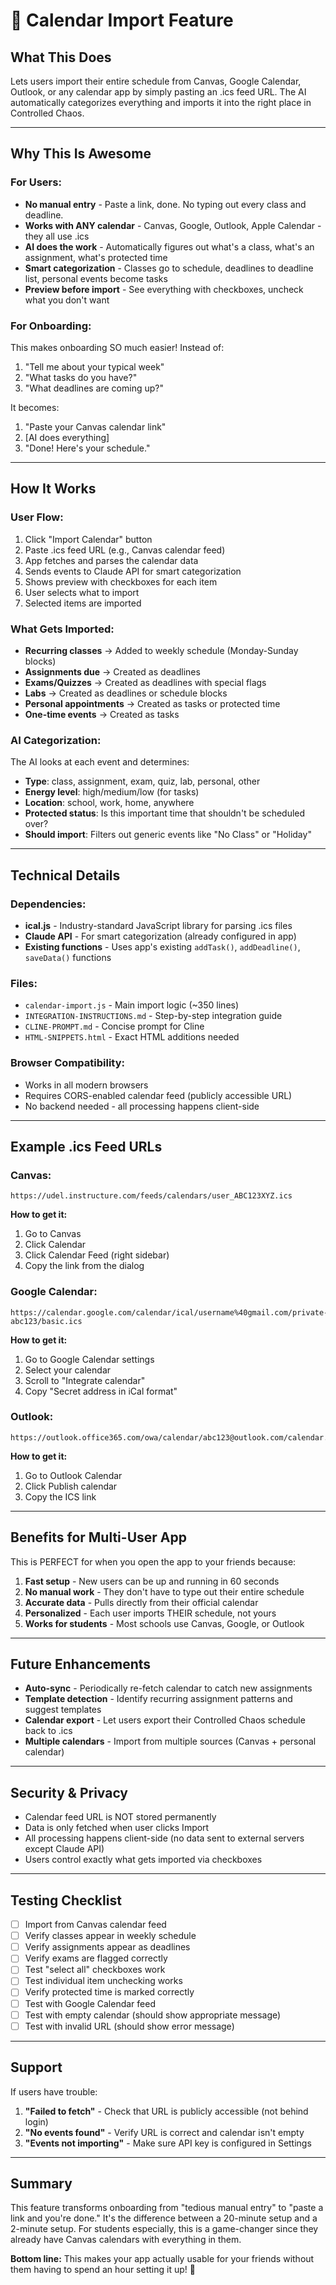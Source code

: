 # 📅 Calendar Import Feature

## What This Does

Lets users import their entire schedule from Canvas, Google Calendar, Outlook, or any calendar app by simply pasting an .ics feed URL. The AI automatically categorizes everything and imports it into the right place in Controlled Chaos.

---

## Why This Is Awesome

### For Users:
- **No manual entry** - Paste a link, done. No typing out every class and deadline.
- **Works with ANY calendar** - Canvas, Google, Outlook, Apple Calendar - they all use .ics
- **AI does the work** - Automatically figures out what's a class, what's an assignment, what's protected time
- **Smart categorization** - Classes go to schedule, deadlines to deadline list, personal events become tasks
- **Preview before import** - See everything with checkboxes, uncheck what you don't want

### For Onboarding:
This makes onboarding SO much easier! Instead of:
1. "Tell me about your typical week"
2. "What tasks do you have?"
3. "What deadlines are coming up?"

It becomes:
1. "Paste your Canvas calendar link"
2. [AI does everything]
3. "Done! Here's your schedule."

---

## How It Works

### User Flow:
1. Click "Import Calendar" button
2. Paste .ics feed URL (e.g., Canvas calendar feed)
3. App fetches and parses the calendar data
4. Sends events to Claude API for smart categorization
5. Shows preview with checkboxes for each item
6. User selects what to import
7. Selected items are imported

### What Gets Imported:
- **Recurring classes** → Added to weekly schedule (Monday-Sunday blocks)
- **Assignments due** → Created as deadlines
- **Exams/Quizzes** → Created as deadlines with special flags
- **Labs** → Created as deadlines or schedule blocks
- **Personal appointments** → Created as tasks or protected time
- **One-time events** → Created as tasks

### AI Categorization:
The AI looks at each event and determines:
- **Type**: class, assignment, exam, quiz, lab, personal, other
- **Energy level**: high/medium/low (for tasks)
- **Location**: school, work, home, anywhere
- **Protected status**: Is this important time that shouldn't be scheduled over?
- **Should import**: Filters out generic events like "No Class" or "Holiday"

---

## Technical Details

### Dependencies:
- **ical.js** - Industry-standard JavaScript library for parsing .ics files
- **Claude API** - For smart categorization (already configured in app)
- **Existing functions** - Uses app's existing `addTask()`, `addDeadline()`, `saveData()` functions

### Files:
- `calendar-import.js` - Main import logic (~350 lines)
- `INTEGRATION-INSTRUCTIONS.md` - Step-by-step integration guide
- `CLINE-PROMPT.md` - Concise prompt for Cline
- `HTML-SNIPPETS.html` - Exact HTML additions needed

### Browser Compatibility:
- Works in all modern browsers
- Requires CORS-enabled calendar feed (publicly accessible URL)
- No backend needed - all processing happens client-side

---

## Example .ics Feed URLs

### Canvas:
```
https://udel.instructure.com/feeds/calendars/user_ABC123XYZ.ics
```
**How to get it:**
1. Go to Canvas
2. Click Calendar
3. Click Calendar Feed (right sidebar)
4. Copy the link from the dialog

### Google Calendar:
```
https://calendar.google.com/calendar/ical/username%40gmail.com/private-abc123/basic.ics
```
**How to get it:**
1. Go to Google Calendar settings
2. Select your calendar
3. Scroll to "Integrate calendar"
4. Copy "Secret address in iCal format"

### Outlook:
```
https://outlook.office365.com/owa/calendar/abc123@outlook.com/calendar.ics
```
**How to get it:**
1. Go to Outlook Calendar
2. Click Publish calendar
3. Copy the ICS link

---

## Benefits for Multi-User App

This is PERFECT for when you open the app to your friends because:

1. **Fast setup** - New users can be up and running in 60 seconds
2. **No manual work** - They don't have to type out their entire schedule
3. **Accurate data** - Pulls directly from their official calendar
4. **Personalized** - Each user imports THEIR schedule, not yours
5. **Works for students** - Most schools use Canvas, Google, or Outlook

---

## Future Enhancements

- **Auto-sync** - Periodically re-fetch calendar to catch new assignments
- **Template detection** - Identify recurring assignment patterns and suggest templates
- **Calendar export** - Let users export their Controlled Chaos schedule back to .ics
- **Multiple calendars** - Import from multiple sources (Canvas + personal calendar)

---

## Security & Privacy

- Calendar feed URL is NOT stored permanently
- Data is only fetched when user clicks Import
- All processing happens client-side (no data sent to external servers except Claude API)
- Users control exactly what gets imported via checkboxes

---

## Testing Checklist

- [ ] Import from Canvas calendar feed
- [ ] Verify classes appear in weekly schedule
- [ ] Verify assignments appear as deadlines
- [ ] Verify exams are flagged correctly
- [ ] Test "select all" checkboxes work
- [ ] Test individual item unchecking works
- [ ] Verify protected time is marked correctly
- [ ] Test with Google Calendar feed
- [ ] Test with empty calendar (should show appropriate message)
- [ ] Test with invalid URL (should show error message)

---

## Support

If users have trouble:
1. **"Failed to fetch"** - Check that URL is publicly accessible (not behind login)
2. **"No events found"** - Verify URL is correct and calendar isn't empty
3. **"Events not importing"** - Make sure API key is configured in Settings

---

## Summary

This feature transforms onboarding from "tedious manual entry" to "paste a link and you're done." It's the difference between a 20-minute setup and a 2-minute setup. For students especially, this is a game-changer since they already have Canvas calendars with everything in them.

**Bottom line:** This makes your app actually usable for your friends without them having to spend an hour setting it up! 🎉
